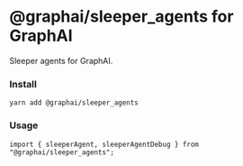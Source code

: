 
# @graphai/sleeper_agents for GraphAI

Sleeper agents for GraphAI.

### Install

```
yarn add @graphai/sleeper_agents
```

### Usage

```
import { sleeperAgent, sleeperAgentDebug } from "@graphai/sleeper_agents";
```

